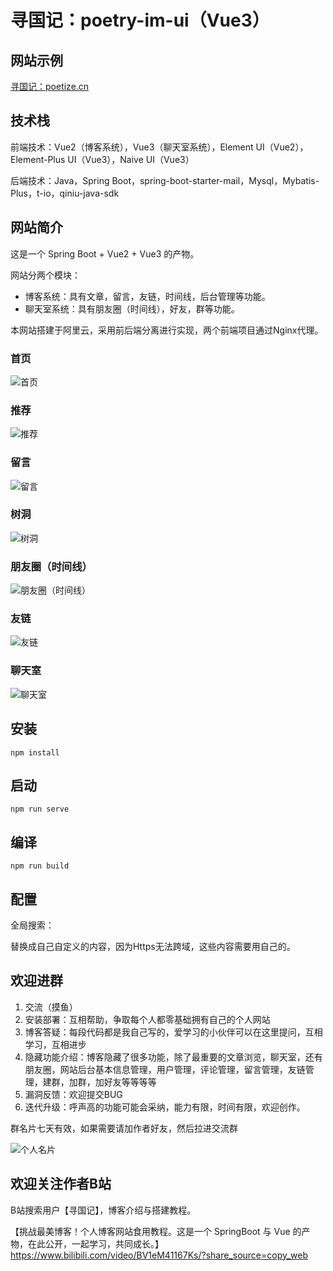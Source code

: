 # 寻国记：poetry-im-ui（Vue3）

## 网站示例
[寻国记：poetize.cn](https://poetize.cn)

## 技术栈
前端技术：Vue2（博客系统），Vue3（聊天室系统），Element UI（Vue2），Element-Plus UI（Vue3），Naive UI（Vue3）

后端技术：Java，Spring Boot，spring-boot-starter-mail，Mysql，Mybatis-Plus，t-io，qiniu-java-sdk

## 网站简介
这是一个 Spring Boot + Vue2 + Vue3 的产物。

网站分两个模块：
- 博客系统：具有文章，留言，友链，时间线，后台管理等功能。
- 聊天室系统：具有朋友圈（时间线），好友，群等功能。

本网站搭建于阿里云，采用前后端分离进行实现，两个前端项目通过Nginx代理。

### 首页
![首页](首页.jpg)

### 推荐
![推荐](推荐.jpg)

### 留言
![留言](留言.jpg)

### 树洞
![树洞](树洞.jpg)

### 朋友圈（时间线）
![朋友圈（时间线）](朋友圈（时间线）.jpg)

### 友链
![友链](友链.jpg)

### 聊天室
![聊天室](聊天室.jpg)

## 安装
```
npm install
```

## 启动
```
npm run serve
```

## 编译
```
npm run build
```

## 配置
全局搜索：$$$$

替换成自己自定义的内容，因为Https无法跨域，这些内容需要用自己的。

## 欢迎进群
1. 交流（摸鱼）
2. 安装部署：互相帮助，争取每个人都零基础拥有自己的个人网站
3. 博客答疑：每段代码都是我自己写的，爱学习的小伙伴可以在这里提问，互相学习，互相进步
4. 隐藏功能介绍：博客隐藏了很多功能，除了最重要的文章浏览，聊天室，还有朋友圈，网站后台基本信息管理，用户管理，评论管理，留言管理，友链管理，建群，加群，加好友等等等等
5. 漏洞反馈：欢迎提交BUG
6. 迭代升级：呼声高的功能可能会采纳，能力有限，时间有限，欢迎创作。

群名片七天有效，如果需要请加作者好友，然后拉进交流群

![个人名片](Sara.jpg)

## 欢迎关注作者B站
B站搜索用户【寻国记】，博客介绍与搭建教程。

【挑战最美博客！个人博客网站食用教程。这是一个 SpringBoot 与 Vue 的产物，在此公开，一起学习，共同成长。】 https://www.bilibili.com/video/BV1eM41167Ks/?share_source=copy_web